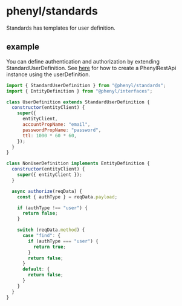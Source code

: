 # phenyl/standards

Standards has templates for user definition.

## example
You can define authentication and authorization by extending StandardUserDefinition.
See [here](../rest-api/README.md) for how to create a PhenylRestApi instance using the userDefinition.

```js
import { StandardUserDefinition } from "@phenyl/standards";
import { EntityDefinition } from "@phenyl/interfaces";

class UserDefinition extends StandardUserDefinition {
  constructor(entityClient) {
    super({
      entityClient,
      accountPropName: "email",
      passwordPropName: "password",
      ttl: 1000 * 60 * 60,
    });
  }
}

class NonUserDefinition implements EntityDefinition {
  constructor(entityClient) {
    super({ entityClient });
  }

  async authorize(reqData) {
    const { authType } = reqData.payload;

    if (authType !== "user") {
      return false;
    }

    switch (reqData.method) {
      case "find": {
        if (authType === "user") {
          return true;
        }
        return false;
      }
      default: {
        return false;
      }
    }
  }
}
```